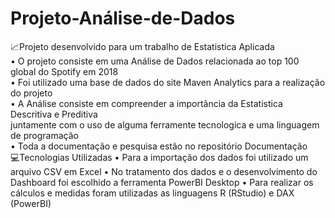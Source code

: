 # Projeto-Análise-de-Dados

📈Projeto desenvolvido para um trabalho de Estatistica Aplicada  
 • O projeto consiste em uma Análise de Dados relacionada ao top 100 global do Spotify em 2018  
 • Foi utilizado uma base de dados do site Maven Analytics para a realização do projeto  
 • A Análise consiste em compreender a importância da Estatistica Descritiva e Preditiva  
  juntamente com o uso de alguma ferramente tecnologica e uma linguagem de programação  
 • Toda a documentação e pesquisa estão no repositório Documentação  
💻Tecnologias Utilizadas
 • Para a importação dos dados foi utilizado um arquivo CSV em Excel
 • No tratamento dos dados e o desenvolvimento do Dashboard foi escolhido a ferramenta PowerBI Desktop
 • Para realizar os cálculos e medidas foram utilizadas as linguagens R (RStudio) e DAX (PowerBI)
